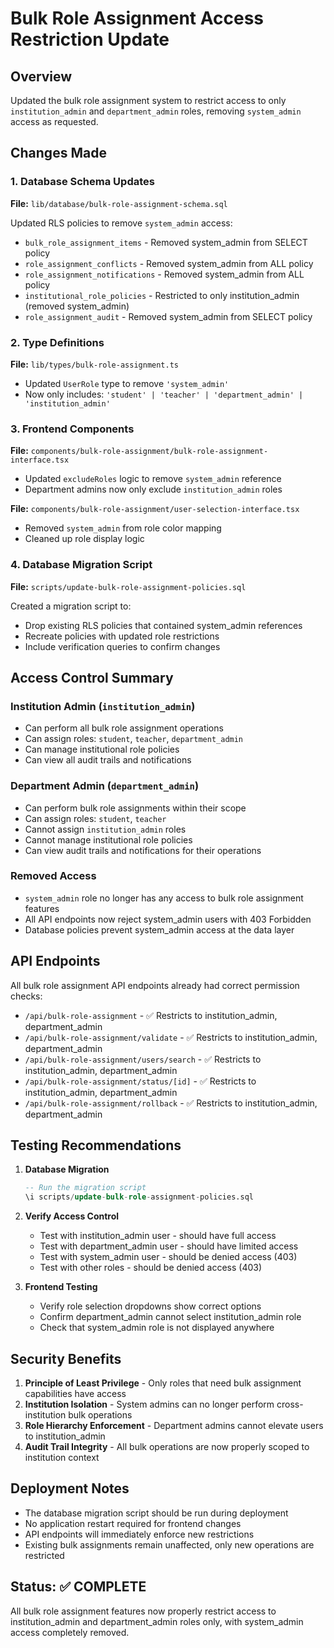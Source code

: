 # Bulk Role Assignment Access Restriction Update

## Overview
Updated the bulk role assignment system to restrict access to only `institution_admin` and `department_admin` roles, removing `system_admin` access as requested.

## Changes Made

### 1. Database Schema Updates
**File:** `lib/database/bulk-role-assignment-schema.sql`

Updated RLS policies to remove `system_admin` access:
- `bulk_role_assignment_items` - Removed system_admin from SELECT policy
- `role_assignment_conflicts` - Removed system_admin from ALL policy  
- `role_assignment_notifications` - Removed system_admin from ALL policy
- `institutional_role_policies` - Restricted to only institution_admin (removed system_admin)
- `role_assignment_audit` - Removed system_admin from SELECT policy

### 2. Type Definitions
**File:** `lib/types/bulk-role-assignment.ts`

- Updated `UserRole` type to remove `'system_admin'`
- Now only includes: `'student' | 'teacher' | 'department_admin' | 'institution_admin'`

### 3. Frontend Components
**File:** `components/bulk-role-assignment/bulk-role-assignment-interface.tsx`
- Updated `excludeRoles` logic to remove `system_admin` reference
- Department admins now only exclude `institution_admin` roles

**File:** `components/bulk-role-assignment/user-selection-interface.tsx`
- Removed `system_admin` from role color mapping
- Cleaned up role display logic

### 4. Database Migration Script
**File:** `scripts/update-bulk-role-assignment-policies.sql`

Created a migration script to:
- Drop existing RLS policies that contained system_admin references
- Recreate policies with updated role restrictions
- Include verification queries to confirm changes

## Access Control Summary

### Institution Admin (`institution_admin`)
- Can perform all bulk role assignment operations
- Can assign roles: `student`, `teacher`, `department_admin`
- Can manage institutional role policies
- Can view all audit trails and notifications

### Department Admin (`department_admin`)  
- Can perform bulk role assignments within their scope
- Can assign roles: `student`, `teacher`
- Cannot assign `institution_admin` roles
- Cannot manage institutional role policies
- Can view audit trails and notifications for their operations

### Removed Access
- `system_admin` role no longer has any access to bulk role assignment features
- All API endpoints now reject system_admin users with 403 Forbidden
- Database policies prevent system_admin access at the data layer

## API Endpoints
All bulk role assignment API endpoints already had correct permission checks:
- `/api/bulk-role-assignment` - ✅ Restricts to institution_admin, department_admin
- `/api/bulk-role-assignment/validate` - ✅ Restricts to institution_admin, department_admin  
- `/api/bulk-role-assignment/users/search` - ✅ Restricts to institution_admin, department_admin
- `/api/bulk-role-assignment/status/[id]` - ✅ Restricts to institution_admin, department_admin
- `/api/bulk-role-assignment/rollback` - ✅ Restricts to institution_admin, department_admin

## Testing Recommendations

1. **Database Migration**
   ```sql
   -- Run the migration script
   \i scripts/update-bulk-role-assignment-policies.sql
   ```

2. **Verify Access Control**
   - Test with institution_admin user - should have full access
   - Test with department_admin user - should have limited access
   - Test with system_admin user - should be denied access (403)
   - Test with other roles - should be denied access (403)

3. **Frontend Testing**
   - Verify role selection dropdowns show correct options
   - Confirm department_admin cannot select institution_admin role
   - Check that system_admin role is not displayed anywhere

## Security Benefits

1. **Principle of Least Privilege** - Only roles that need bulk assignment capabilities have access
2. **Institution Isolation** - System admins can no longer perform cross-institution bulk operations
3. **Role Hierarchy Enforcement** - Department admins cannot elevate users to institution_admin
4. **Audit Trail Integrity** - All bulk operations are now properly scoped to institution context

## Deployment Notes

- The database migration script should be run during deployment
- No application restart required for frontend changes
- API endpoints will immediately enforce new restrictions
- Existing bulk assignments remain unaffected, only new operations are restricted

## Status: ✅ COMPLETE
All bulk role assignment features now properly restrict access to institution_admin and department_admin roles only, with system_admin access completely removed.